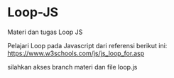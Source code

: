 # Loop-JS

Materi dan tugas Loop JS

Pelajari Loop pada Javascript dari referensi berikut ini:
https://www.w3schools.com/js/js_loop_for.asp

silahkan akses branch materi dan file loop.js


